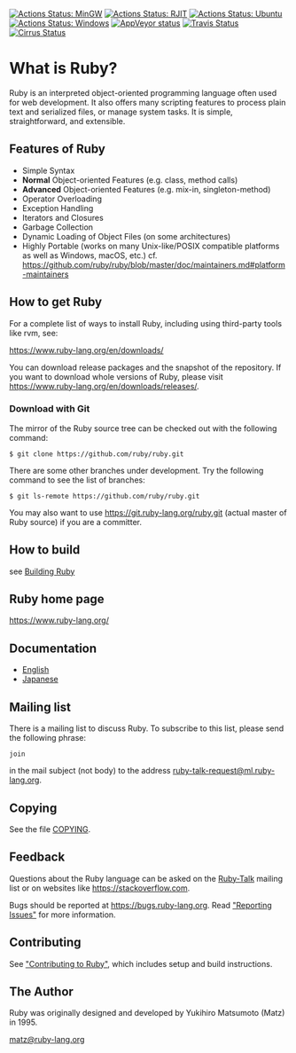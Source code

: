 [![Actions Status: MinGW](https://github.com/ruby/ruby/workflows/MinGW/badge.svg)](https://github.com/ruby/ruby/actions?query=workflow%3A"MinGW")
[![Actions Status: RJIT](https://github.com/ruby/ruby/workflows/RJIT/badge.svg)](https://github.com/ruby/ruby/actions?query=workflow%3A"RJIT")
[![Actions Status: Ubuntu](https://github.com/ruby/ruby/workflows/Ubuntu/badge.svg)](https://github.com/ruby/ruby/actions?query=workflow%3A"Ubuntu")
[![Actions Status: Windows](https://github.com/ruby/ruby/workflows/Windows/badge.svg)](https://github.com/ruby/ruby/actions?query=workflow%3A"Windows")
[![AppVeyor status](https://ci.appveyor.com/api/projects/status/0sy8rrxut4o0k960/branch/master?svg=true)](https://ci.appveyor.com/project/ruby/ruby/branch/master)
[![Travis Status](https://app.travis-ci.com/ruby/ruby.svg?branch=master)](https://app.travis-ci.com/ruby/ruby)
[![Cirrus Status](https://api.cirrus-ci.com/github/ruby/ruby.svg)](https://cirrus-ci.com/github/ruby/ruby/master)

# What is Ruby?

Ruby is an interpreted object-oriented programming language often
used for web development. It also offers many scripting features
to process plain text and serialized files, or manage system tasks.
It is simple, straightforward, and extensible.

## Features of Ruby

* Simple Syntax
* **Normal** Object-oriented Features (e.g. class, method calls)
* **Advanced** Object-oriented Features (e.g. mix-in, singleton-method)
* Operator Overloading
* Exception Handling
* Iterators and Closures
* Garbage Collection
* Dynamic Loading of Object Files (on some architectures)
* Highly Portable (works on many Unix-like/POSIX compatible platforms as
  well as Windows, macOS, etc.) cf.
  https://github.com/ruby/ruby/blob/master/doc/maintainers.md#platform-maintainers

## How to get Ruby

For a complete list of ways to install Ruby, including using third-party tools
like rvm, see:

https://www.ruby-lang.org/en/downloads/

You can download release packages and the snapshot of the repository. If you want to
download whole versions of Ruby, please visit https://www.ruby-lang.org/en/downloads/releases/.

### Download with Git

The mirror of the Ruby source tree can be checked out with the following command:

    $ git clone https://github.com/ruby/ruby.git

There are some other branches under development. Try the following command
to see the list of branches:

    $ git ls-remote https://github.com/ruby/ruby.git

You may also want to use https://git.ruby-lang.org/ruby.git (actual master of Ruby source)
if you are a committer.

## How to build

see [Building Ruby](https://docs.ruby-lang.org/en/master/contributing/building_ruby_md.html)

## Ruby home page

https://www.ruby-lang.org/

## Documentation

- [English](https://docs.ruby-lang.org/en/master/index.html)
- [Japanese](https://docs.ruby-lang.org/ja/master/index.html)

## Mailing list

There is a mailing list to discuss Ruby. To subscribe to this list, please
send the following phrase:

    join

in the mail subject (not body) to the address [ruby-talk-request@ml.ruby-lang.org].

[ruby-talk-request@ml.ruby-lang.org]: mailto:ruby-talk-request@ml.ruby-lang.org?subject=join

## Copying

See the file [COPYING](rdoc-ref:COPYING).

## Feedback

Questions about the Ruby language can be asked on the [Ruby-Talk](https://www.ruby-lang.org/en/community/mailing-lists) mailing list
or on websites like https://stackoverflow.com.

Bugs should be reported at https://bugs.ruby-lang.org. Read ["Reporting Issues"](https://docs.ruby-lang.org/en/master/contributing/reporting_issues_md.html) for more information.

## Contributing

See ["Contributing to Ruby"](https://docs.ruby-lang.org/en/master/contributing_md.html), which includes setup and build instructions.

## The Author

Ruby was originally designed and developed by Yukihiro Matsumoto (Matz) in 1995.

<matz@ruby-lang.org>
